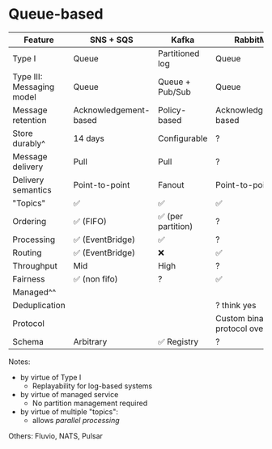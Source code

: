 # Queue-based

| Feature                   | SNS + SQS             | Kafka             | RabbitMQ                        | SQS                   | SQS FIFO              | SNS       | Kinesis         |
|---------------------------|-----------------------|-------------------|---------------------------------|-----------------------|-----------------------|-----------|-----------------|
| Type I                    | Queue                 | Partitioned log   | Queue                           | Queue                 | Queue                 | ?         | Partitioned log |
| Type III: Messaging model | Queue                 | Queue + Pub/Sub   | Queue                           | Queue                 | Queue                 | Pub/Sub   | ?               |
| Message retention         | Acknowledgement-based | Policy-based      | Acknowledgement-based           | Acknowledgement-based | Acknowledgement-based | Ephemeral | ?               |
| Store durably^            | 14 days               | Configurable      | ?                               | 14 days               | 14 days               | Ephemeral | Configurable    |
| Message delivery          | Pull                  | Pull              | ?                               | Pull                  | Pull                  | Push      | High?           |
| Delivery semantics        | Point-to-point        | Fanout            | Point-to-point                  | Point-to-point        | Point-to-point        | Fanout    | Fanout          |
| "Topics"                  | ✅                     | ✅                 | ✅                               |                       | ✅                     | -         | ✅               |
| Ordering                  | ✅ (FIFO)              | ✅ (per partition) | ?                               |                       | ✅ (per message group) |           | ✅ (per shard)   |
| Processing                | ✅ (EventBridge)       | ✅                 | ?                               |                       |                       |           | Basic           |
| Routing                   | ✅ (EventBridge)       | ❌                 | ✅                               |                       |                       |           |                 |
| Throughput                | Mid                   | High              | ?                               | High                  | Low                   | ?         | High?           |
| Fairness                  | ✅ (non fifo)          | ?                 | ✅                               | ✅                     | -                     | -         | ?               |
| Managed^^                 |                       |                   |                                 | ✅                     | ✅                     | ✅         | ✅               |
| Deduplication             |                       |                   | ? think yes                     | ✅                     | ✅                     | ?         | ?               |
| Protocol                  |                       |                   | Custom binary protocol over TCP |                       |                       |           |                 |
| Schema                    | Arbitrary             | ✅ Registry        | ?                               | Arbitrary             | Arbitrary             | Arbitrary | ?               |


Notes:
* by virtue of Type I
  * Replayability for log-based systems
* by virtue of managed service
  * No partition management required
* by virtue of multiple "topics":
  * allows _parallel processing_


Others: Fluvio, NATS, Pulsar
